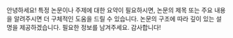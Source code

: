 안녕하세요! 특정 논문이나 주제에 대한 요약이 필요하시면, 논문의 제목 또는 주요 내용을 알려주시면 더 구체적인 도움을 드릴 수 있습니다. 논문의 구조에 따라 깊이 있는 설명을 제공하겠습니다. 필요한 정보를 남겨주세요. 감사합니다!